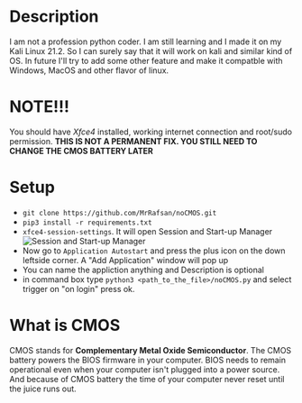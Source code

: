 # Description
I am not a profession python coder. I am still learning and I made it on my Kali Linux 21.2. So I can surely say that it will work on kali and similar kind of OS. In future I'll try to add some other feature and make it compatble with Windows, MacOS and other flavor of linux.
# NOTE!!!
You should have _Xfce4_ installed, working internet connection and root/sudo permission. **THIS IS NOT A PERMANENT FIX. YOU STILL NEED TO CHANGE THE CMOS BATTERY LATER**
# Setup
- `git clone https://github.com/MrRafsan/noCMOS.git`
- `pip3 install -r requirements.txt`
- `xfce4-session-settings`. It will open Session and Start-up Manager
![Session and Start-up Manager](https://blog.marcocadete.com/img/posts/xfce4-add-startup-app.jpg)
-  Now go to `Application Autostart` and press the plus icon on the down leftside corner. A "Add Application" window will pop up
-  You can name the appliction anything and Description is optional
-  in command box type `python3 <path_to_the_file>/noCMOS.py` and select trigger on "on login" press ok.
# What is CMOS
CMOS stands for **Complementary Metal Oxide Semiconductor**. The CMOS battery powers the BIOS firmware in your computer. BIOS needs to remain operational even when your computer isn't plugged into a power source. And because of CMOS battery the time of your computer never reset until the juice runs out.
